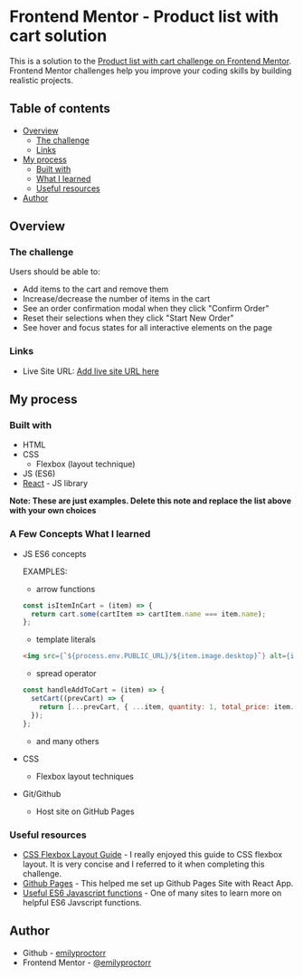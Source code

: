 # Frontend Mentor - Product list with cart solution

This is a solution to the [Product list with cart challenge on Frontend Mentor](https://www.frontendmentor.io/challenges/product-list-with-cart-5MmqLVAp_d). Frontend Mentor challenges help you improve your coding skills by building realistic projects. 

## Table of contents

- [Overview](#overview)
  - [The challenge](#the-challenge)
  - [Links](#links)
- [My process](#my-process)
  - [Built with](#built-with)
  - [What I learned](#what-i-learned)
  - [Useful resources](#useful-resources)
- [Author](#author)

## Overview

### The challenge

Users should be able to:

- Add items to the cart and remove them
- Increase/decrease the number of items in the cart
- See an order confirmation modal when they click "Confirm Order"
- Reset their selections when they click "Start New Order"
- See hover and focus states for all interactive elements on the page

### Links

- Live Site URL: [Add live site URL here](https://emilyproctorr.github.io/product_list_project/)

## My process

### Built with

- HTML
- CSS
    - Flexbox (layout technique)
- JS (ES6)
- [React](https://reactjs.org/) - JS library

**Note: These are just examples. Delete this note and replace the list above with your own choices**

### A Few Concepts What I learned

- JS ES6 concepts

    EXAMPLES:

    - arrow functions

    ```js
    const isItemInCart = (item) => {
      return cart.some(cartItem => cartItem.name === item.name);
    };
    ```

    - template literals

    ```html
    <img src={`${process.env.PUBLIC_URL}/${item.image.desktop}`} alt={item.name}/>
    ```

    - spread operator

    ```js
    const handleAddToCart = (item) => {
      setCart((prevCart) => {
        return [...prevCart, { ...item, quantity: 1, total_price: item.price}];
      });
    };
    ```

    - and many others

- CSS
    - Flexbox layout techniques

- Git/Github
    - Host site on GitHub Pages

### Useful resources

- [CSS Flexbox Layout Guide](https://css-tricks.com/snippets/css/a-guide-to-flexbox/) - I really enjoyed this guide to CSS flexbox layout. It is very concise and I referred to it when completing this challenge.
- [Github Pages](https://github.com/gitname/react-gh-pages) - This helped me set up Github Pages Site with React App. 
- [Useful ES6 Javascript functions](https://medium.com/analytics-vidhya/useful-javascript-functions-map-filter-reduce-a06e8b446990) - One of many sites to learn more on helpful ES6 Javscript functions.

## Author

- Github - [emilyproctorr](https://github.com/emilyproctorr)
- Frontend Mentor - [@emilyproctorr](https://www.frontendmentor.io/profile/emilyproctorr)
